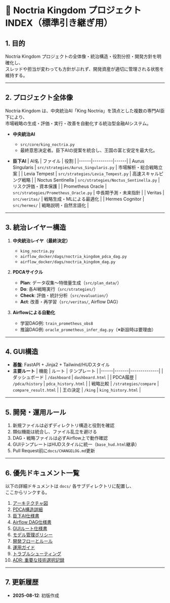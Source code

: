 # 📜 Noctria Kingdom プロジェクト INDEX（標準引き継ぎ用）

## 1. 目的
Noctria Kingdom プロジェクトの全体像・統治構造・役割分担・開発方針を明確化し、  
スレッドや担当が変わっても方針がぶれず、開発資産が適切に管理される状態を維持する。

---

## 2. プロジェクト全体像
Noctria Kingdom は、中央統治AI「King Noctria」を頂点とした複数の専門AI臣下により、  
市場戦略の生成・評価・実行・改善を自動化する統治型金融AIシステム。

- **中央統治AI**  
  - `src/core/king_noctria.py`  
  - 最終意思決定者。臣下AIの提案を統合し、王国の富と安定を最大化。

- **臣下AI**
  | AI名 | ファイル | 役割 |
  |------|----------|------|
  | Aurus Singularis | `src/strategies/Aurus_Singularis.py` | 市場解析・総合戦略立案 |
  | Levia Tempest | `src/strategies/Levia_Tempest.py` | 高速スキャルピング戦略 |
  | Noctus Sentinella | `src/strategies/Noctus_Sentinella.py` | リスク評価・資本保護 |
  | Prometheus Oracle | `src/strategies/Prometheus_Oracle.py` | 中長期予測・未来指針 |
  | Veritas | `src/veritas/` | 戦略生成・MLによる最適化 |
  | Hermes Cognitor | `src/hermes/` | 戦略説明・自然言語化 |

---

## 3. 統治レイヤー構造

1. **中央統治レイヤ（最終決定）**  
   - `king_noctria.py`  
   - `airflow_docker/dags/noctria_kingdom_pdca_dag.py`  
   - `airflow_docker/dags/noctria_kingdom_dag.py`

2. **PDCAサイクル**
   - **Plan**: データ収集〜特徴量生成（`src/plan_data/`）  
   - **Do**: 各AI戦略実行（`src/strategies/`）  
   - **Check**: 評価・統計分析（`src/evaluation/`）  
   - **Act**: 改善・再学習（`src/veritas/`, Airflow DAG）

3. **Airflowによる自動化**
   - 学習DAG例: `train_prometheus_obs8`  
   - 推論DAG例: `oracle_prometheus_infer_dag.py`（※新設時は要理由）

---

## 4. GUI構造
- **基盤**: FastAPI + Jinja2 + Tailwind/HUDスタイル
- **主要ルート**
  | 機能 | ルート | テンプレート |
  |------|-------|--------------|
  | ダッシュボード | `/dashboard` | `dashboard.html` |
  | PDCA履歴 | `/pdca/history` | `pdca_history.html` |
  | 戦略比較 | `/strategies/compare` | `compare_result.html` |
  | 王の決定 | `/king` | `king_history.html` |

---

## 5. 開発・運用ルール
1. 新規ファイルは必ずディレクトリ構造と役割を確認  
2. 類似機能は統合し、ファイル乱立を避ける  
3. DAG・戦略ファイルは必ずAirflow上で動作確認  
4. GUIテンプレートはHUDスタイルに統一（`base_hud.html`継承）  
5. Pull Request前に`docs/CHANGELOG.md`更新

---

## 6. 優先ドキュメント一覧
以下の詳細ドキュメントは `docs/` 各サブディレクトリに配置し、  
ここからリンクする。

1. [アーキテクチャ図](../architecture/architecture_overview.md)
2. [PDCA構造詳細](../workflows/pdca_cycle.md)
3. [臣下AI仕様書](../governance/ai_underlings.md)
4. [Airflow DAG仕様書](../workflows/airflow_dags.md)
5. [GUIルート仕様書](../gui/gui_routes.md)
6. [モデル管理ポリシー](../models/model_management.md)
7. [開発フローとルール](../governance/dev_rules.md)
8. [運用ガイド](../governance/operations.md)
9. [トラブルシューティング](../governance/troubleshooting.md)
10. [ADR: 重要な技術選択記録](../adrs/)

---

## 7. 更新履歴
- **2025-08-12**: 初版作成

